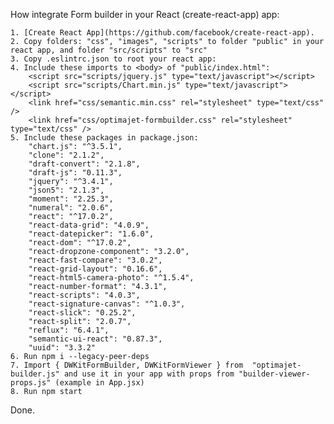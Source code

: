 How integrate Form builder in your React (create-react-app) app:

    1. [Create React App](https://github.com/facebook/create-react-app).
    2. Copy folders: "css", "images", "scripts" to folder "public" in your react app, and folder "src/scripts" to "src"
    3. Copy .eslintrc.json to root your react app:
    4. Include these imports to <body> of "public/index.html":
        <script src="scripts/jquery.js" type="text/javascript"></script>
        <script src="scripts/Chart.min.js" type="text/javascript"></script>
        <link href="css/semantic.min.css" rel="stylesheet" type="text/css" />
        <link href="css/optimajet-formbuilder.css" rel="stylesheet" type="text/css" />
    5. Include these packages in package.json:
        "chart.js": "^3.5.1",
        "clone": "2.1.2",
        "draft-convert": "2.1.8",
        "draft-js": "0.11.3",
        "jquery": "^3.4.1",
        "json5": "2.1.3",
        "moment": "2.25.3",
        "numeral": "2.0.6",
        "react": "^17.0.2",
        "react-data-grid": "4.0.9",
        "react-datepicker": "1.6.0",
        "react-dom": "^17.0.2",
        "react-dropzone-component": "3.2.0",
        "react-fast-compare": "3.0.2",
        "react-grid-layout": "0.16.6",
        "react-html5-camera-photo": "^1.5.4",
        "react-number-format": "4.3.1",
        "react-scripts": "4.0.3",
        "react-signature-canvas": "^1.0.3",
        "react-slick": "0.25.2",
        "react-split": "2.0.7",
        "reflux": "6.4.1",
        "semantic-ui-react": "0.87.3",
        "uuid": "3.3.2"
    6. Run npm i --legacy-peer-deps
    7. Import { DWKitFormBuilder, DWKitFormViewer } from  "optimajet-builder.js" and use it in your app with props from "builder-viewer-props.js" (example in App.jsx)
    8. Run npm start

Done.